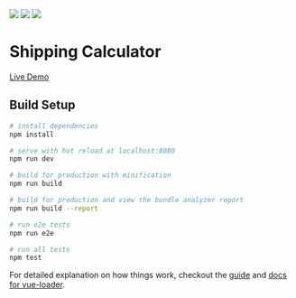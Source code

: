 <img src="https://forthebadge.com/images/badges/designed-in-ms-paint.svg"/>
<img src="https://forthebadge.com/images/badges/made-with-crayons.svg"/>
<img src="https://forthebadge.com/images/badges/certified-cousin-terio.svg"/>

# Shipping Calculator

[Live Demo](https://ads "live")

## Build Setup

``` bash
# install dependencies
npm install

# serve with hot reload at localhost:8080
npm run dev

# build for production with minification
npm run build

# build for production and view the bundle analyzer report
npm run build --report

# run e2e tests
npm run e2e

# run all tests
npm test
```

For detailed explanation on how things work, checkout the [guide](http://vuejs-templates.github.io/webpack/) and [docs for vue-loader](http://vuejs.github.io/vue-loader).
